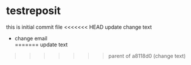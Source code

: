 # testreposit
this is initial commit file
<<<<<<< HEAD
update change text
 - change email  
=======
update text
>>>>>>> parent of a8118d0 (change text)
